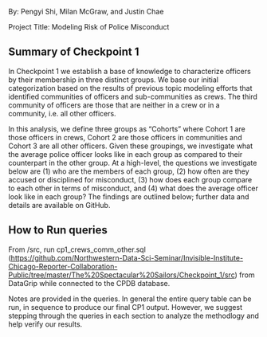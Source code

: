 By: Pengyi Shi, Milan McGraw, and Justin Chae

Project Title: Modeling Risk of Police Misconduct

## Summary of Checkpoint 1

In Checkpoint 1 we establish a base of knowledge to characterize officers by their membership in three distinct groups. We base our initial categorization based on the results of previous topic modeling efforts that identified communities of officers and sub-communities as crews. The third community of officers are those that are neither in a crew or in a community, i.e. all other officers.


In this analysis, we define three groups as “Cohorts” where Cohort 1 are those officers in crews, Cohort 2 are those officers in communities and Cohort 3 are all other officers. Given these groupings, we investigate what the average police officer looks like in each group as compared to their counterpart in the other group. At a high-level, the questions we investigate below are (1) who are the members of each group, (2) how often are they accused or disciplined for misconduct, (3) how does each group compare to each other in terms of misconduct, and (4) what does the average officer look like in each group? The findings are outlined below; further data and details are available on GitHub. 

## How to Run queries
From /src, run cp1_crews_comm_other.sql (https://github.com/Northwestern-Data-Sci-Seminar/Invisible-Institute-Chicago-Reporter-Collaboration-Public/tree/master/The%20Spectacular%20Sailors/Checkpoint_1/src) from DataGrip while connected to the CPDB database. 

Notes are provided in the queries. In general the entire query table can be run, in sequence to produce our final CP1 output. However, we suggest stepping through the queries in each section to analyze the methodlogy and help verify our results.


